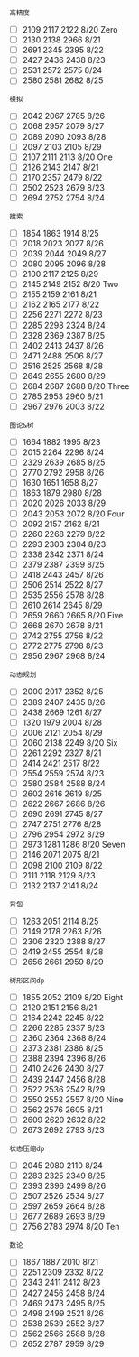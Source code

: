 `高精度`

- [ ] 2109 2117 2122	8/20 Zero
- [ ] 2130 2138 2966	8/21
- [ ] 2691 2345 2395	8/22
- [ ] 2427 2436 2438	8/23
- [ ] 2531 2572 2575	8/24
- [ ] 2580 2581 2682	8/25

`模拟`

- [ ] 2042 2067 2785	8/26 
- [ ] 2068 2957 2079	8/27
- [ ] 2089 2090 2093	8/28
- [ ] 2097 2103 2105	8/29
- [ ] 2107 2111 2113	8/20 One
- [ ] 2126 2143 2147	8/21
- [ ] 2170 2357 2479	8/22
- [ ] 2502 2523 2679	8/23
- [ ] 2694 2752 2754	8/24

`搜索`

- [ ] 1854 1863 1914	8/25
- [ ] 2018 2023 2027	8/26
- [ ] 2039 2044 2049	8/27
- [ ] 2080 2095 2096	8/28
- [ ] 2100 2117 2125	8/29
- [ ] 2145 2149 2152	8/20 Two
- [ ] 2155 2159 2161	8/21
- [ ] 2162 2165 2177	8/22 
- [ ] 2256 2271 2272	8/23
- [ ] 2285 2298 2324	8/24
- [ ] 2328 2369 2387	8/25	
- [ ] 2402 2413 2437	8/26
- [ ] 2471 2488 2506	8/27
- [ ] 2516 2525 2568	8/28
- [ ] 2649 2655 2680	8/29
- [ ] 2684 2687 2688	8/20 Three
- [ ] 2785 2953 2960	8/21
- [ ] 2967 2976 2003	8/22

`图论&树`

- [ ] 1664 1882 1995	8/23
- [ ] 2015 2264 2296	8/24
- [ ] 2329 2639 2685	8/25
- [ ] 2770 2792 2958	8/26
- [ ] 1630 1651 1658	8/27
- [ ] 1863 1879 2980	8/28
- [ ] 2020 2026 2033	8/29
- [ ] 2043 2053 2072	8/20 Four
- [ ] 2092 2157 2162	8/21
- [ ] 2260 2268 2279	8/22
- [ ] 2293 2303 2304	8/23
- [ ] 2338 2342 2371	8/24
- [ ] 2379 2387 2399	8/25
- [ ] 2418 2443 2457	8/26
- [ ] 2506 2514 2522	8/27
- [ ] 2535 2556 2578	8/28
- [ ] 2610 2614 2645	8/29
- [ ] 2659 2660 2665	8/20 Five
- [ ] 2668 2670 2678	8/21
- [ ] 2742 2755 2756	8/22
- [ ] 2772 2775 2798	8/23
- [ ] 2956 2967 2968	8/24

`动态规划`

- [ ] 2000 2017 2352	8/25
- [ ] 2389 2407 2435	8/26
- [ ] 2438 2669 1261	8/27
- [ ] 1320 1979 2004	8/28
- [ ] 2006 2121 2054	8/29
- [ ] 2060 2138 2249	8/20 Six
- [ ] 2261 2292 2327	8/21
- [ ] 2414 2421 2517	8/22
- [ ] 2554 2559 2574	8/23
- [ ] 2580 2584 2588	8/24
- [ ] 2602 2616 2619	8/25
- [ ] 2622 2667 2686	8/26
- [ ] 2690 2691 2745	8/27
- [ ] 2747 2751 2776	8/28
- [ ] 2796 2954 2972	8/29
- [ ] 2973 1281 1286	8/20 Seven
- [ ] 2146 2071 2075	8/21
- [ ] 2098 2100 2109	8/22
- [ ] 2111 2118 2129	8/23
- [ ] 2132 2137 2141	8/24

`背包`

- [ ] 1263 2051 2114	8/25
- [ ] 2149 2178 2263	8/26
- [ ] 2306 2320 2388	8/27
- [ ] 2419 2455 2554	8/28
- [ ] 2656 2661 2959	8/29

`树形区间dp`

- [ ] 1855 2052 2109	8/20 Eight	
- [ ] 2120 2151 2156	8/21
- [ ] 2164 2242 2245	8/22
- [ ] 2266 2285 2337	8/23
- [ ] 2360 2364 2368	8/24
- [ ] 2373 2381 2386	8/25
- [ ] 2388 2394 2396	8/26
- [ ] 2410 2426 2430	8/27
- [ ] 2439 2447 2456	8/28
- [ ] 2522 2536 2542	8/29
- [ ] 2550 2552 2557	8/20 Nine
- [ ] 2562 2576 2605	8/21
- [ ] 2609 2620 2632	8/22
- [ ] 2673 2692 2793	8/23

`状态压缩dp`

- [ ] 2045 2080 2110	8/24
- [ ] 2283 2325 2349	8/25
- [ ] 2393 2396 2499	8/26
- [ ] 2507 2526 2534	8/27
- [ ] 2597 2659 2664	8/28
- [ ] 2677 2689 2693	8/29
- [ ] 2756 2783 2974	8/20 Ten

`数论`

- [ ] 1867 1887 2010	8/21
- [ ] 2251 2309 2332	8/22
- [ ] 2343 2411 2412	8/23
- [ ] 2427 2456 2458	8/24
- [ ] 2469 2473 2495	8/25
- [ ] 2498 2499 2521	8/26
- [ ] 2538 2539 2552	8/27
- [ ] 2562 2566 2588	8/28
- [ ] 2652 2787 2959	8/29